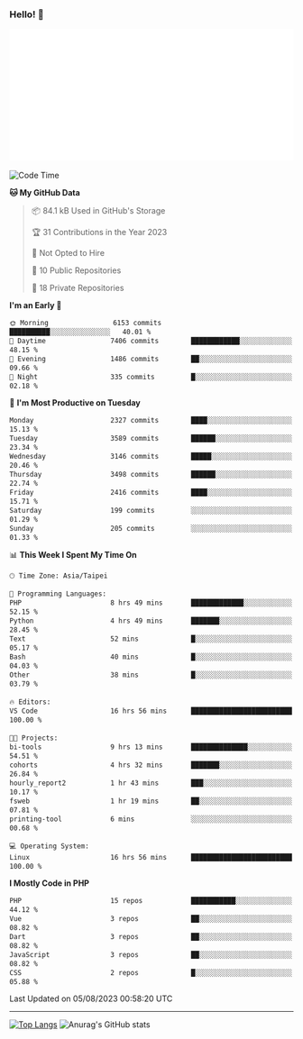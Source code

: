 ### Hello! 👋

![Metrics](/metrics.classic.svg)

<!--START_SECTION:waka-->
![Code Time](http://img.shields.io/badge/Code%20Time-479%20hrs%209%20mins-blue)

**🐱 My GitHub Data** 

> 📦 84.1 kB Used in GitHub's Storage 
 > 
> 🏆 31 Contributions in the Year 2023
 > 
> 🚫 Not Opted to Hire
 > 
> 📜 10 Public Repositories 
 > 
> 🔑 18 Private Repositories 
 > 
**I'm an Early 🐤** 

```text
🌞 Morning                6153 commits        ██████████░░░░░░░░░░░░░░░   40.01 % 
🌆 Daytime                7406 commits        ████████████░░░░░░░░░░░░░   48.15 % 
🌃 Evening                1486 commits        ██░░░░░░░░░░░░░░░░░░░░░░░   09.66 % 
🌙 Night                  335 commits         █░░░░░░░░░░░░░░░░░░░░░░░░   02.18 % 
```
📅 **I'm Most Productive on Tuesday** 

```text
Monday                   2327 commits        ████░░░░░░░░░░░░░░░░░░░░░   15.13 % 
Tuesday                  3589 commits        ██████░░░░░░░░░░░░░░░░░░░   23.34 % 
Wednesday                3146 commits        █████░░░░░░░░░░░░░░░░░░░░   20.46 % 
Thursday                 3498 commits        ██████░░░░░░░░░░░░░░░░░░░   22.74 % 
Friday                   2416 commits        ████░░░░░░░░░░░░░░░░░░░░░   15.71 % 
Saturday                 199 commits         ░░░░░░░░░░░░░░░░░░░░░░░░░   01.29 % 
Sunday                   205 commits         ░░░░░░░░░░░░░░░░░░░░░░░░░   01.33 % 
```


📊 **This Week I Spent My Time On** 

```text
🕑︎ Time Zone: Asia/Taipei

💬 Programming Languages: 
PHP                      8 hrs 49 mins       █████████████░░░░░░░░░░░░   52.15 % 
Python                   4 hrs 49 mins       ███████░░░░░░░░░░░░░░░░░░   28.45 % 
Text                     52 mins             █░░░░░░░░░░░░░░░░░░░░░░░░   05.17 % 
Bash                     40 mins             █░░░░░░░░░░░░░░░░░░░░░░░░   04.03 % 
Other                    38 mins             █░░░░░░░░░░░░░░░░░░░░░░░░   03.79 % 

🔥 Editors: 
VS Code                  16 hrs 56 mins      █████████████████████████   100.00 % 

🐱‍💻 Projects: 
bi-tools                 9 hrs 13 mins       ██████████████░░░░░░░░░░░   54.51 % 
cohorts                  4 hrs 32 mins       ███████░░░░░░░░░░░░░░░░░░   26.84 % 
hourly_report2           1 hr 43 mins        ███░░░░░░░░░░░░░░░░░░░░░░   10.17 % 
fsweb                    1 hr 19 mins        ██░░░░░░░░░░░░░░░░░░░░░░░   07.81 % 
printing-tool            6 mins              ░░░░░░░░░░░░░░░░░░░░░░░░░   00.68 % 

💻 Operating System: 
Linux                    16 hrs 56 mins      █████████████████████████   100.00 % 
```

**I Mostly Code in PHP** 

```text
PHP                      15 repos            ███████████░░░░░░░░░░░░░░   44.12 % 
Vue                      3 repos             ██░░░░░░░░░░░░░░░░░░░░░░░   08.82 % 
Dart                     3 repos             ██░░░░░░░░░░░░░░░░░░░░░░░   08.82 % 
JavaScript               3 repos             ██░░░░░░░░░░░░░░░░░░░░░░░   08.82 % 
CSS                      2 repos             █░░░░░░░░░░░░░░░░░░░░░░░░   05.88 % 
```




 Last Updated on 05/08/2023 00:58:20 UTC
<!--END_SECTION:waka-->

<hr>

<span style="display:inline-block">[![Top Langs](https://github-readme-stats.vercel.app/api/top-langs/?username=maureendadap&layout=compact&theme=transparent)](https://github.com/anuraghazra/github-readme-stats)</span>
<span style="display:inline-block">![Anurag's GitHub stats](https://github-readme-stats.vercel.app/api?username=maureendadap&show_icons=true&theme=transparent&count_private=true)</span>

<!--
**MaureenDadap/maureendadap** is a ✨ _special_ ✨ repository because its `README.md` (this file) appears on your GitHub profile.

Here are some ideas to get you started:

- 🔭 I’m currently working on ...
- 🌱 I’m currently learning ...
- 👯 I’m looking to collaborate on ...
- 🤔 I’m looking for help with ...
- 💬 Ask me about ...
- 📫 How to reach me: ...
- 😄 Pronouns: ...
- ⚡ Fun fact: ...
-->
